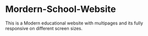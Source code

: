 # Mordern-School-Website
This is a Modern educational website with multipages and its fully responsive on different screen sizes.
